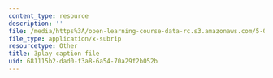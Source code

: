 ```yaml
---
content_type: resource
description: ''
file: /media/https%3A/open-learning-course-data-rc.s3.amazonaws.com/5-07sc-biological-chemistry-i-fall-2013/681115b2dad0f3a86a5470a29f2b052b_tFEBiKPv1e8.srt
file_type: application/x-subrip
resourcetype: Other
title: 3play caption file
uid: 681115b2-dad0-f3a8-6a54-70a29f2b052b
---
```

